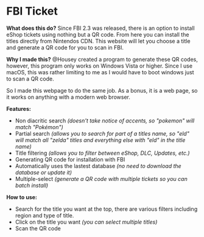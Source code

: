 # FBI Ticket

**What does this do?**
Since FBI 2.3 was released, there is an option to install eShop tickets using nothing but a QR code.
From here you can install the titles directly from Nintendos CDN.
This website will let you choose a title and generate a QR code for you to scan in FBI.

**Why I made this?**
@Housey created a program to generate these QR codes, however, this program only works on Windows Vista or higher.
Since I use macOS, this was rather limiting to me as I would have to boot windows just to scan a QR code.

So I made this webpage to do the same job. As a bonus, it is a web page, so it works on anything with a modern web browser.

**Features:**
- Non diacritic search *(doesn't take notice of accents, so "pokemon" will match "Pokémon")*
- Partial search *(allows you to search for part of a titles name, so "eld" will match all "zelda" titles and everything else with "eld" in the title name)*
- Title filtering *(allows you to filter between eShop, DLC, Updates, etc.)*
- Generating QR code for installation with FBI
- Automatically uses the lastest database *(no need to download the database or update it)*
- Multiple-select *(generate a QR code with multiple tickets so you can batch install)*

**How to use:**
* Search for the title you want at the top, there are various filters including region and type of title.
* Click on the title you want *(you can select multiple titles)*
* Scan the QR code